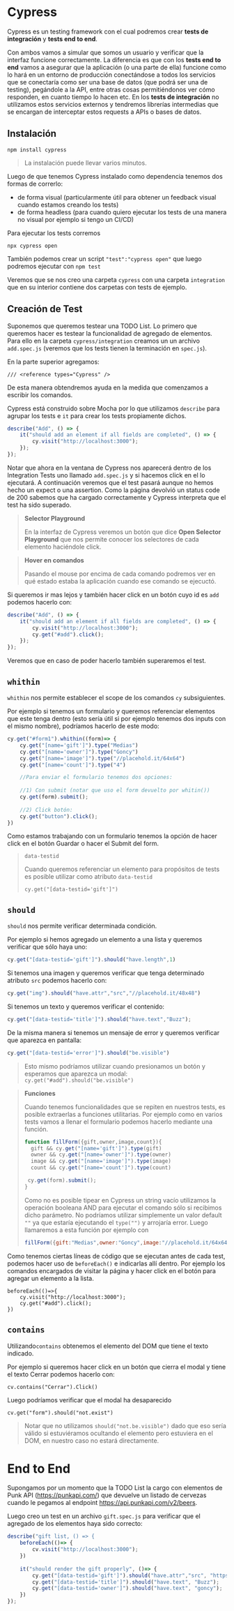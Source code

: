 # Cypress

Cypress es un testing framework con el cual podremos crear **tests de integración** y **tests end to end**.

Con ambos vamos a simular que somos un usuario y verificar que la interfaz funcione correctamente. La diferencia es que con los **tests end to end** vamos a asegurar que la aplicación (o una parte de ella) funcione como lo hará en un entorno de producción conectándose a todos los servicios que se conectaría como ser una base de datos (que podrá ser una de testing), pegándole a la API, entre otras cosas permitiéndonos ver cómo responden, en cuanto tiempo lo hacen etc. En los **tests de integración** no utilizamos estos servicios externos y tendremos librerías intermedias que se encargan de interceptar estos requests a APIs o bases de datos.



## Instalación

```
npm install cypress
```

> La instalación puede llevar varios minutos.



Luego de que tenemos Cypress instalado como dependencia tenemos dos formas de correrlo:

* de forma visual (particularmente útil para obtener un feedback visual cuando estamos creando los tests)
* de forma headless (para cuando quiero ejecutar los tests de una manera no visual por ejemplo si  tengo un CI/CD)



Para ejecutar los tests corremos

```
npx cypress open
```

También podemos crear un script `"test":"cypress open"` que luego podremos ejecutar con `npm test`



Veremos que se nos creo una carpeta `cypress` con una carpeta `integration` que en su interior contiene dos carpetas con tests de ejemplo.



## Creación de Test

Suponemos que queremos testear una TODO List. Lo primero que queremos hacer es testear la funcionalidad de agregado de elementos. Para ello en la carpeta `cypress/integration` creamos un un archivo `add.spec.js` (veremos que los tests tienen la terminación en `spec.js`).

En la parte superior agregamos:

```
/// <reference types="Cypress" />
```

De esta manera obtendremos ayuda en la medida que comenzamos a escribir los comandos.

Cypress está construido sobre Mocha por lo que utilizamos `describe` para agrupar los tests e `it` para crear los tests propiamente dichos. 

```js
describe("Add", () => {
	it("should add an element if all fields are completed", () => {
		cy.visit("http://localhost:3000");
	});
});
```



Notar que ahora en la ventana de Cypress nos aparecerá dentro de los Integration Tests uno llamado `add.spec.js` y si hacemos click en el lo ejecutará. A continuación veremos que el test pasará aunque no hemos hecho un expect o una assertion. Como la página devolvió un status code de 200 sabemos que ha cargado correctamente y Cypress interpreta que el test ha sido superado.



> **Selector Playground**
>
> En la interfaz de Cypress veremos un botón que dice **Open Selector Playground** que nos permite conocer los selectores de cada elemento haciéndole click. 



> **Hover en comandos**
>
> Pasando el mouse por encima de cada comando podremos ver en qué estado estaba la aplicación cuando ese comando se ejecuctó.



Si queremos ir mas lejos y también hacer click en un botón cuyo id es `add` podemos hacerlo con:

```js
describe("Add", () => {
	it("should add an element if all fields are completed", () => {
		cy.visit("http://localhost:3000");
		cy.get("#add").click();
	});
});
```

Veremos que en caso de poder hacerlo también superaremos el test.



## `whithin`

`whithin` nos permite establecer el scope de los comandos `cy` subsiguientes.

Por ejemplo si tenemos un formulario y queremos referenciar elementos que este tenga dentro (esto sería útil si por ejemplo tenemos dos inputs con el mismo nombre), podríamos hacerlo de este modo:

```js
cy.get("#form1").whithin((form)=> {
	cy.get("[name='gift']").type("Medias")
	cy.get("[name='owner']").type("Goncy")
	cy.get("[name='image']").type("//placehold.it/64x64")
	cy.get("[name='count']").type("4")

	//Para enviar el formulario tenemos dos opciones:
    
    //1) Con submit (notar que uso el form devuelto por whitin())
	cy.get(form).submit();
    
    //2) Click botón:
    cy.get("button").click();
})
```



Como estamos trabajando con un formulario tenemos la opción de hacer click en el botón Guardar o hacer el Submit del form.



> `data-testid`
>
> Cuando queremos referenciar un elemento para propósitos de tests es posible utilizar como atributo `data-testid`
>
> `cy.get("[data-testid='gift']")`



## `should`

`should` nos permite verificar determinada condición. 

Por ejemplo si hemos agregado un elemento a una lista y queremos verificar que sólo haya uno:

```js
cy.get("[data-testid='gift']").should("have.length",1)
```

Si tenemos una imagen y queremos verificar que tenga determinado atributo `src` podemos hacerlo con:

```js
cy.get("img").should("have.attr","src","//placehold.it/48x48")
```



Si tenemos un texto y queremos verificar el contenido:

```js
cy.get("[data-testid='title']").should("have.text","Buzz");
```


De la misma manera si tenemos un mensaje de error y queremos verificar que aparezca en pantalla:

```js
cy.get("[data-testid='error']").should("be.visible")
```

> Esto mismo podríamos utilizar cuando presionamos un botón y esperamos que aparezca un modal: `cy.get("#add").should("be.visible")`

> **Funciones**
>
> Cuando tenemos funcionalidades que se repiten en nuestros tests, es posible extraerlas a funciones utilitarias. Por ejemplo como en varios tests vamos a llenar el formulario podemos hacerlo mediante una función. 
>
> ```js
> function fillForm({gift,owner,image,count}){
> 	gift && cy.get("[name='gift']").type(gift)
> 	owner && cy.get("[name='owner']").type(owner)
> 	image && cy.get("[name='image']").type(image)
> 	count && cy.get("[name='count']").type(count)
> 
>  cy.get(form).submit();
> }
> ```
> Como no es posible tipear en Cypress un string vacío utilizamos la operación booleana AND para ejecutar el comando sólo si recibimos dicho parámetro. No podríamos utilizar simplemente un valor default `""` ya que estaría ejecutando el `type("")` y arrojaría error.
> Luego llamaremos a esta función por ejemplo con 
>
>```js
> fillForm({gift:"Medias",owner:"Goncy",image:"//placehold.it/64x64",count:4})
>```



Como tenemos ciertas líneas de código que se ejecutan antes de cada test, podemos hacer uso de `beforeEach()` e indicarlas allí dentro. Por ejemplo los comandos encargados de visitar la página y hacer click en el botón para agregar un elemento a la lista.

```
beforeEach(()=>{
	cy.visit("http://localhost:3000");
	cy.get("#add").click();
})
```



## `contains`

Utilizando`contains` obtenemos el elemento del DOM que tiene el texto indicado.

Por ejemplo si queremos hacer click en un botón que cierra el modal y tiene el texto Cerrar podemos hacerlo con:

```
cv.contains("Cerrar").Click()
```



Luego podríamos verificar que el modal ha desaparecido

```
cv.get("form").should("not.exist")
```

> Notar que no utilizamos `should("not.be.visible")` dado que eso sería válido si estuviéramos ocultando el elemento pero estuviera en el DOM, en nuestro caso no estará directamente.



# End to End

Supongamos por un momento que la TODO List la cargo con elementos de Punk API (https://punkapi.com/) que devuelve un listado de cervezas cuando le pegamos al endpoint https://api.punkapi.com/v2/beers. 

Luego creo un test en un archivo `gift.spec.js` para verificar que el agregado de los elementos haya sido correcto:

```js
describe("gift list, () => {
	beforeEach(()=> {
		cv.visit("http://localhost:3000");
	})
    
    it("should render the gift properly", ()=> {
        cy.get("[data-testid='gift']").should("have.attr","src", "https://images.punkapi.com/v2/keg.png")
        cy.get("[data-testid='title']").should("have.text", "Buzz");
        cy.get("[data-testid='owner']").should("have.text", "goncy");
    })
});
```


